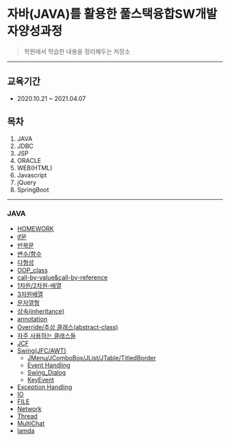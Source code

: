 # 자바(JAVA)를 활용한 풀스택융합SW개발자양성과정
>학원에서 학습한 내용을 정리해두는 저장소

----------------------------------------------------------------------------------------------------------------------

## 교육기간 
- 2020.10.21 ~ 2021.04.07

## 목차
1. JAVA
2. JDBC
3. JSP
4. ORACLE
5. WEB(HTML)
6. Javascript
7. jQuery
8. SpringBoot

----------------------------------------------------------------------------------------------------------------------


### JAVA

* [HOMEWORK](https://github.com/Jangilkyu/sist-fullstack-class/tree/master/Java/HomeWork)
* [if문](https://github.com/Jangilkyu/sist-fullstack-class/tree/master/Java/05.if)
* [반복문](https://github.com/Jangilkyu/sist-fullstack-class/tree/master/Java/07.iteration)
* [변수/함수](https://github.com/Jangilkyu/sist-fullstack-class/tree/master/Java/08.Varial%26method)
* [다형성](https://github.com/Jangilkyu/sist-fullstack-class/tree/master/Java/09.polymorphism)
* [OOP_class](https://github.com/Jangilkyu/sist-fullstack-class/tree/master/Java/09.polymorphism)
* [call-by-value&call-by-reference](https://github.com/Jangilkyu/sist-fullstack-class/tree/master/Java/11.call-by-value%26call-by-reference)
* [1차원/2차원-배열](https://github.com/Jangilkyu/sist-fullstack-class/tree/master/Java/12.Array_1and2Dimensiona)
* [3차원배열](https://github.com/Jangilkyu/sist-fullstack-class/tree/master/Java/13.3Dimensional_Array)
* [문자열형](https://github.com/Jangilkyu/sist-fullstack-class/tree/master/Java/14.String)
* [상속(inheritance)](https://github.com/Jangilkyu/sist-fullstack-class/tree/master/Java/15.inheritance)
* [annotation](https://github.com/Jangilkyu/sist-fullstack-class/tree/master/Java/16.annotation)
* [Override/추상 클래스(abstract-class)
](https://github.com/Jangilkyu/sist-fullstack-class/tree/master/Java/17.Override)
* [자주 사용하는 클래스들](https://github.com/Jangilkyu/sist-fullstack-class/tree/master/Java/19.Stringclass)
* [JCF](https://github.com/Jangilkyu/sist-fullstack-class/tree/master/Java/21.JCF(Java_Collection_Framework))
* [Swing(JFC/AWT)](https://github.com/Jangilkyu/sist-fullstack-class/tree/master/Java/22.Swing%26AWT)
    - [JMenu/JComboBox/JList/JTable/TitledBorder](https://github.com/Jangilkyu/sist-fullstack-class/tree/master/Java/24.SwingComponent2/Swing)
    - [Event Handling](https://github.com/Jangilkyu/sist-fullstack-class/tree/master/Java/25.Swing_Event_Handling)
    - [Swing_Dialog](https://github.com/Jangilkyu/sist-fullstack-class/tree/master/Java/26.Swing_Dialog)
    - [KeyEvent](https://github.com/Jangilkyu/sist-fullstack-class/tree/master/Java/27.Swing_KeyEvent)
* [Exception Handling](https://github.com/Jangilkyu/sist-fullstack-class/tree/master/Java/28.Exception)
* [IO](https://github.com/Jangilkyu/sist-fullstack-class/tree/master/Java/29.IO)
* [FILE](https://github.com/Jangilkyu/sist-fullstack-class/tree/master/Java/30.FILE)
* [Network](https://github.com/Jangilkyu/sist-fullstack-class/tree/master/Java/31.Network)
* [Thread](https://github.com/Jangilkyu/sist-fullstack-class/tree/master/Java/32.Thread)
* [MultiChat](https://github.com/Jangilkyu/sist-fullstack-class/tree/master/Java/33.MultiChat)
* [lamda](https://github.com/Jangilkyu/sist-fullstack-class/tree/master/Java/34.Lamda)
